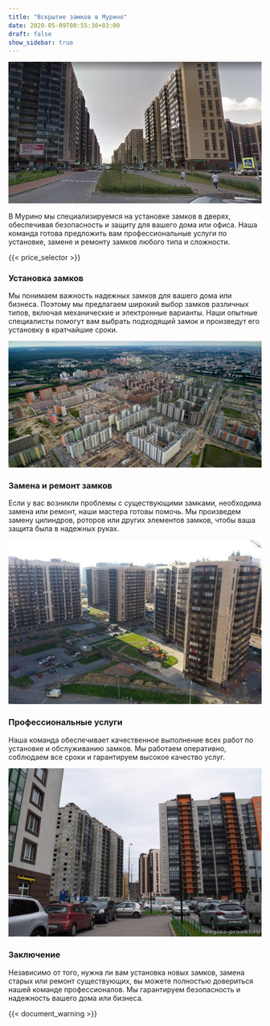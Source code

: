 ```yaml
---
title: "Вскрытие замков в Мурино"
date: 2020-05-09T00:55:30+03:00
draft: false
show_sidebar: true
---
```


![Установка замков в Мурино](Murino1.jpg)

В Мурино мы специализируемся на установке замков в дверях, обеспечивая безопасность и защиту для вашего дома или офиса. Наша команда готова предложить вам профессиональные услуги по установке, замене и ремонту замков любого типа и сложности.

{{< price_selector >}}

### Установка замков

Мы понимаем важность надежных замков для вашего дома или бизнеса. Поэтому мы предлагаем широкий выбор замков различных типов, включая механические и электронные варианты. Наши опытные специалисты помогут вам выбрать подходящий замок и произведут его установку в кратчайшие сроки.

![Установка замков в Мурино](Murino2.jpg)

### Замена и ремонт замков

Если у вас возникли проблемы с существующими замками, необходима замена или ремонт, наши мастера готовы помочь. Мы произведем замену цилиндров, роторов или других элементов замков, чтобы ваша защита была в надежных руках.

![Установка замков в Мурино](Murino3.jpg)

### Профессиональные услуги

Наша команда обеспечивает качественное выполнение всех работ по установке и обслуживанию замков. Мы работаем оперативно, соблюдаем все сроки и гарантируем высокое качество услуг.

![Установка замков в Мурино](Murino4.jpg)

### Заключение

Независимо от того, нужна ли вам установка новых замков, замена старых или ремонт существующих, вы можете полностью довериться нашей команде профессионалов. Мы гарантируем безопасность и надежность вашего дома или бизнеса.

{{< document_warning >}}